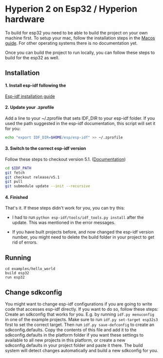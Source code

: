 # Hyperion 2 on Esp32 / Hyperion hardware

To build for esp32 you need to be able to build the project on your own machine first. 
To setup your mac, follow the installation steps in the [Macos guide](readme-macos.md).
For other operating systems there is no documentation yet.

Once you can build the project to run locally, you can follow these steps to build for the esp32 as well. 

## Installation

#### 1. Install esp-idf following the
[Esp-idf installation guide](https://docs.espressif.com/projects/esp-idf/en/latest/esp32s3/get-started/linux-macos-setup.html)

#### 2. Update your .zprofile
Add a line to your ~/.zprofile that sets IDF_DIR to your esp-idf folder. If you used the path suggested in the esp-idf documentation, this script will set it for you:

```sh
echo "export IDF_DIR=$HOME/esp/esp-idf" >> ~/.zprofile  
```

#### 3. Switch to the correct esp-idf version

Follow these steps to checkout version 5.1. ([Documentation](https://docs.espressif.com/projects/esp-idf/en/latest/esp32/versions.html#updating-release-branch))
```sh
cd $IDF_PATH
git fetch
git checkout release/v5.1
git pull
git submodule update --init --recursive
```

#### 4. Finished
That's it. If these steps didn't work for you, you can try this:

- I had to run `python esp-idf/tools/idf_tools.py install` after the update. This was mentioned in the error messages.

- If you have built projects before, and now changed the esp-idf version number, you might need to delete the build folder in your project to get rid of errors.

## Running

```
cd examples/hello_world
build esp32
run esp32
```

## Change sdkconfig
You might want to change esp-idf configurations if you are going to write code that accesses esp-idf directly. 
If you want to do so, follow these steps: Create an sdkconfig that works for you. E.g. by running `idf.py menuconfig` in one of the example projects. Make sure to run `idf.py set-target esp32s3` first to set the correct target. Then run `idf.py save-defconfig` to create an sdkconfig.defaults. Copy the contents of this file and add it to the sdkconfig.defaults in the platform folder if you want these settings to available to all new projects in this platform, or create a new sdkconfig.defaults in your project folder and paste it there. The build system will detect changes automatically and build a new sdkconfig for you.
